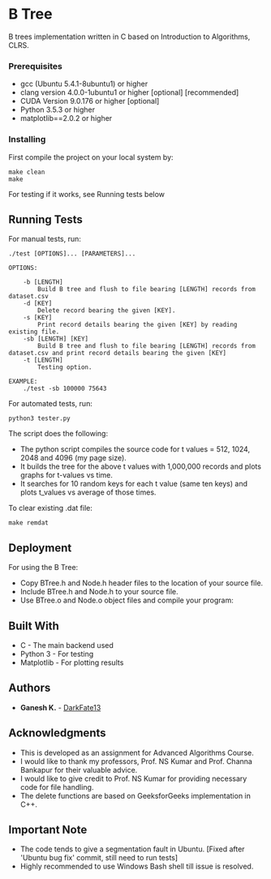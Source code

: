 # B Tree

B trees implementation written in C based on Introduction to Algorithms, CLRS.

### Prerequisites

* gcc (Ubuntu 5.4.1-8ubuntu1) or higher
* clang version 4.0.0-1ubuntu1 or higher [optional] [recommended]
* CUDA Version 9.0.176 or higher [optional]
* Python 3.5.3 or higher
* matplotlib==2.0.2 or higher

### Installing

First compile the project on your local system by:

```
make clean
make
```
For testing if it works, see Running tests below

## Running Tests

For manual tests, run:

``` 
./test [OPTIONS]... [PARAMETERS]...

OPTIONS:
    
    -b [LENGTH]
        Build B tree and flush to file bearing [LENGTH] records from dataset.csv
    -d [KEY]
        Delete record bearing the given [KEY].
    -s [KEY]
        Print record details bearing the given [KEY] by reading existing file.
    -sb [LENGTH] [KEY]
        Build B tree and flush to file bearing [LENGTH] records from dataset.csv and print record details bearing the given [KEY]
    -t [LENGTH] 
        Testing option.
    
EXAMPLE:
    ./test -sb 100000 75643
```

For automated tests, run:

```
python3 tester.py
```

The script does the following: 

* The python script compiles the source code for t values = 512, 1024, 2048 and 4096 (my page size).
* It builds the tree for the above t values with 1,000,000 records and plots graphs for t-values vs time.
* It searches for 10 random keys for each t value (same ten keys) and plots t_values vs average of those times.

To clear existing .dat file:

```
make remdat
```

## Deployment

For using the B Tree:

* Copy BTree.h and Node.h header files to the location of your source file.
* Include BTree.h and Node.h to your source file.
* Use BTree.o and Node.o object files and compile your program:

## Built With

* C - The main backend used
* Python 3 - For testing
* Matplotlib - For plotting results

## Authors

* **Ganesh K.** - [DarkFate13](https://github.com/DarkFate13)

## Acknowledgments

* This is developed as an assignment for Advanced Algorithms Course.
* I would like to thank my professors, Prof. NS Kumar and Prof. Channa Bankapur for their valuable advice. 
* I would like to give credit to Prof. NS Kumar for providing necessary code for file handling.
* The delete functions are based on GeeksforGeeks implementation in C++.

## Important Note
* The code tends to give a segmentation fault in Ubuntu. [Fixed after 'Ubuntu bug fix' commit, still need to run tests]
* Highly recommended to use Windows Bash shell till issue is resolved.
